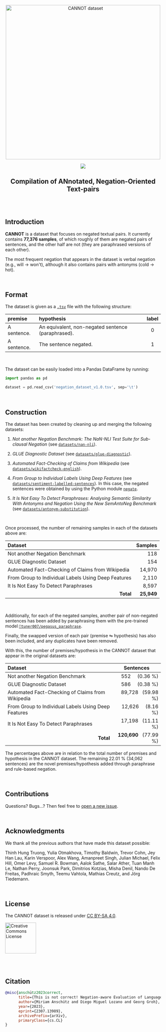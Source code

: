 <p align="center"><img width="500" src="https://github.com/dmlls/cannot-dataset/assets/22967053/a380dfdf-3514-4771-90c4-636698d5043d" alt="CANNOT dataset"></p>
<p align="center" display="inline-block">
  <a href="https://github.com/dmlls/cannot-dataset/">
    <img src="https://img.shields.io/badge/version-1.1-green">
  </a>
</p>
<h2 align="center">Compilation of ANnotated, Negation-Oriented Text-pairs</h2>

<br><br>

## Introduction

**CANNOT** is a dataset that focuses on negated textual pairs. It currently
contains **77,376 samples**, of which roughly of them are negated pairs of
sentences, and the other half are not (they are paraphrased versions of each
other).

The most frequent negation that appears in the dataset is verbal negation (e.g.,
will → won't), although it also contains pairs with antonyms (cold → hot).

<br>

## Format

The dataset is given as a
[`.tsv`](https://en.wikipedia.org/wiki/Tab-separated_values) file with the
following structure:

| premise     | hypothesis                                         | label |
|:------------|:---------------------------------------------------|:-----:|
| A sentence. | An equivalent, non-negated sentence (paraphrased). | 0     |
| A sentence. | The sentence negated.                              | 1     |

<br>

The dataset can be easily loaded into a Pandas DataFrame by running:

```Python
import pandas as pd

dataset = pd.read_csv('negation_dataset_v1.0.tsv', sep='\t')

```

<br>

## Construction

The dataset has been created by cleaning up and merging the following datasets:

1. _Not another Negation Benchmark: The NaN-NLI Test Suite for Sub-clausal
    Negation_ (see
[`datasets/nan-nli`](https://github.com/dmlls/cannot-dataset/tree/main/datasets/nan-nli)).

2. _GLUE Diagnostic Dataset_ (see
[`datasets/glue-diagnostic`](https://github.com/dmlls/cannot-dataset/tree/main/datasets/glue-diagnostic)).

3. _Automated Fact-Checking of Claims from Wikipedia_ (see
[`datasets/wikifactcheck-english`](https://github.com/dmlls/cannot-dataset/tree/main/datasets/wikifactcheck-english)).

4. _From Group to Individual Labels Using Deep Features_ (see
[`datasets/sentiment-labelled-sentences`](https://github.com/dmlls/cannot-dataset/tree/main/datasets/sentiment-labelled-sentences)).
In this case, the negated sentences were obtained by using the Python module
[`negate`](https://github.com/dmlls/negate).

5. _It Is Not Easy To Detect Paraphrases: Analysing Semantic Similarity With
Antonyms and Negation Using the New SemAntoNeg Benchmark_ (see
[`datasets/antonym-substitution`](https://github.com/dmlls/cannot-dataset/tree/main/datasets/antonym-substitution)).

<br>

Once processed, the number of remaining samples in each of the datasets above are:

| Dataset                                                                   | Samples    |
|:--------------------------------------------------------------------------|-----------:|
| Not another Negation Benchmark                                            |      118   |
| GLUE Diagnostic Dataset                                                   |      154   |
| Automated Fact-Checking of Claims from Wikipedia                          |   14,970   |
| From Group to Individual Labels Using Deep Features                       |    2,110   |
| It Is Not Easy To Detect Paraphrases                                      |    8,597   |
| <div align="right"><b>Total</b></div>                                     | **25,949** |

<br>

Additionally, for each of the negated samples, another pair of non-negated
sentences has been added by paraphrasing them with the pre-trained model
[`🤗tuner007/pegasus_paraphrase`](https://huggingface.co/tuner007/pegasus_paraphrase).

Finally, the swapped version of each pair (premise ⇋ hypothesis) has also been
included, and any duplicates have been removed.

With this, the number of premises/hypothesis in the CANNOT dataset that appear
in the original datasets are:

| <div align="left"><b>Dataset</b></div>                                                                   | <div align="center"><b>Sentences</b></div>             |
|:--------------------------------------------------------------------------|----------------------:|
| Not another Negation Benchmark                                            |         552 &nbsp;&nbsp;&nbsp; (0.36 %) |
| GLUE Diagnostic Dataset                                                   |         586 &nbsp;&nbsp;&nbsp; (0.38 %) |
| Automated Fact-Checking of Claims from Wikipedia                          |      89,728 &nbsp; (59.98 %) |
| From Group to Individual Labels Using Deep Features                       |      12,626 &nbsp;&nbsp;&nbsp; (8.16 %) |
| It Is Not Easy To Detect Paraphrases                                      |      17,198 &nbsp; (11.11 %) |
| <div align="right"><b>Total</b></div>                                     | **120,690** &nbsp; (77.99 %) |

The percentages above are in relation to the total number of premises and
hypothesis in the CANNOT dataset. The remaining 22.01 % (34,062 sentences) are
the novel premises/hypothesis added through paraphrase and rule-based negation.

<br>

## Contributions

Questions? Bugs...? Then feel free to [open a new
issue](https://github.com/dmlls/cannot-dataset/issues/new/).

<br>

## Acknowledgments

We thank all the previous authors that have made this dataset possible:

Thinh Hung Truong, Yulia Otmakhova, Timothy Baldwin, Trevor Cohn, Jey Han Lau,
Karin Verspoor, Alex Wang, Amanpreet Singh, Julian Michael, Felix Hill, Omer
Levy, Samuel R. Bowman, Aalok Sathe, Salar Ather, Tuan Manh Le, Nathan Perry,
Joonsuk Park, Dimitrios Kotzias, Misha Denil, Nando De Freitas, Padhraic Smyth,
Teemu Vahtola, Mathias Creutz, and Jörg Tiedemann.

<br>

## License

The CANNOT dataset is released under [CC BY-SA
4.0](https://creativecommons.org/licenses/by-sa/4.0/).

<a rel="license" href="http://creativecommons.org/licenses/by-sa/4.0/">
    <img alt="Creative Commons License" width="100px" src="https://i.creativecommons.org/l/by-sa/4.0/88x31.png"/>
</a>

<br><br>

## Citation
```bibtex
@misc{anschütz2023correct,
      title={This is not correct! Negation-aware Evaluation of Language Generation Systems}, 
      author={Miriam Anschütz and Diego Miguel Lozano and Georg Groh},
      year={2023},
      eprint={2307.13989},
      archivePrefix={arXiv},
      primaryClass={cs.CL}
}
```
